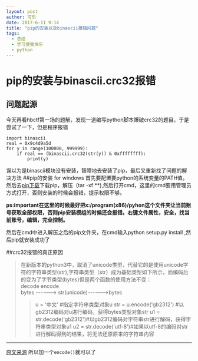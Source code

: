 ```yaml
---
layout: post
author: 可乐
date: 2017-6-11 9:14
title: "pip的安装以及binascii报错问题"
tags:
  - 总结
  - 学习使我快乐
  - python
---
```

# pip的安装与binascii.crc32报错
## 问题起源
今天再看hbctf第一场的题解，发现一道编写python脚本爆破crc32的题目。于是尝试了一下，但是程序报错

	import binascii
	real = 0x9c4d9a5d
	for y in range(100000, 999999):
	    if real == (binascii.crc32(str(y)) & 0xffffffff):
	        print(y)
误以为是binascii模块没有安装，智障地去安装了pip，最后又重新找了问题的解决方法
##pip的安装 for windows
首先要配置要python的系统变量的PATH值。然后去[pip下载](https://pypi.python.org/pypi/pip#downloads)下载pip，解压（tar -xf **),然后打开cmd，这里的cmd要用管理员方式打开，否则安装的时候会报错，提示权限不够。   

**ps:important在这里的时候最好把x:/program(x86)/pyhon这个文件夹让当前账号获取全部权限，否则pip安装模组的时候还会报错。右键文件属性，安全，找当前账号，编辑，完全控制。**  

然后在cmd中进入解压之后的pip文件夹，在cmd输入python setup.py install ,然后pip就安装成功了

##crc32报错的真正原因
>在新版本的python3中，取消了unicode类型，代替它的是使用unicode字符的字符串类型(str),字符串类型（str）成为基础类型如下所示，而编码后的变为了字节类型(bytes)但是两个函数的使用方法不变：  
>  decode              encode   
>  bytes ------> str(unicode)------>bytes   
>  >u = '中文' #指定字符串类型对象u
str = u.encode('gb2312') #以gb2312编码对u进行编码，获得bytes类型对象str
u1 = str.decode('gb2312')#以gb2312编码对字符串str进行解码，获得字符串类型对象u1
u2 = str.decode('utf-8')#如果以utf-8的编码对str进行解码得到的结果，将无法还原原来的字符串内容   

----
[原文来源](http://www.cnblogs.com/yinsjun/p/6951588.html)
所以加一个`encode()`就可以了
